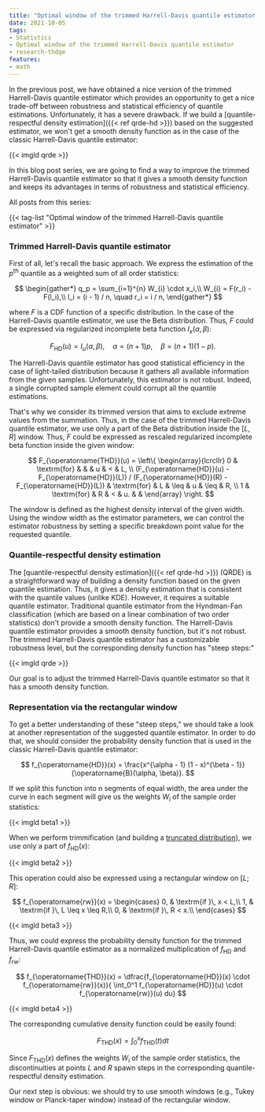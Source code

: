 ```yaml
---
title: "Optimal window of the trimmed Harrell-Davis quantile estimator, Part 1: Problems with the rectangular window"
date: 2021-10-05
tags:
- Statistics
- Optimal window of the trimmed Harrell-Davis quantile estimator
- research-thdqe
features:
- math
---
```


In the previous post, we have obtained a nice version of the trimmed Harrell-Davis quantile estimator
  which provides an opportunity to get a nice trade-off between robustness and statistical efficiency
  of quantile estimations.
Unfortunately, it has a severe drawback.
If we build a [quantile-respectful density estimation]({{< ref qrde-hd >}}) based on the suggested estimator,
  we won't get a smooth density function as in the case of the classic Harrell-Davis quantile estimator:

{{< imgld qrde >}}

In this blog post series, we are going to find a way to improve the trimmed Harrell-Davis quantile estimator
  so that it gives a smooth density function and keeps its advantages in terms of robustness and statistical efficiency.

<!--more-->

All posts from this series:

{{< tag-list "Optimal window of the trimmed Harrell-Davis quantile estimator" >}}

### Trimmed Harrell-Davis quantile estimator

First of all, let's recall the basic approach.
We express the estimation of the $p^\textrm{th}$ quantile as a weighted sum of all order statistics:

$$
\begin{gather*}
q_p = \sum_{i=1}^{n} W_{i} \cdot x_i,\\
W_{i} = F(r_i) - F(l_i),\\
l_i = (i - 1) / n, \quad r_i = i / n,
\end{gather*}
$$

where $F$ is a CDF function of a specific distribution.
In the case of the Harrell-Davis quantile estimator, we use the Beta distribution.
Thus, $F$ could be expressed via regularized incomplete beta function $I_x(\alpha, \beta)$:

$$
F_{\operatorname{HD}}(u) = I_u(\alpha, \beta), \quad \alpha = (n+1)p, \quad \beta = (n+1)(1 - p).
$$

The Harrell-Davis quantile estimator has good statistical efficiency in the case of light-tailed distribution
  because it gathers all available information from the given samples.
Unfortunately, this estimator is not robust.
Indeed, a single corrupted sample element could corrupt all the quantile estimations.

That's why we consider its trimmed version that aims to exclude extreme values from the summation.
Thus, in the case of the trimmed Harrell-Davis quantile estimator, we use only a part of the Beta distribution
  inside the $[L,\, R]$ window.
Thus, $F$ could be expressed as rescaled regularized incomplete beta function inside the given window:

$$
F_{\operatorname{THD}}(u) = \left\{
\begin{array}{lcrcllr}
0                      & \textrm{for} &       &      & u  & <    & L, \\
(F_{\operatorname{HD}}(u) - F_{\operatorname{HD}}(L)) / (F_{\operatorname{HD}}(R) - F_{\operatorname{HD}}(L)) & \textrm{for} & L     & \leq & u  & \leq & R, \\
1                      & \textrm{for} & R     & <    & u. &      &
\end{array}
\right.
$$

The window is defined as the highest density interval of the given width.
Using the window width as the estimator parameters, we can control the estimator robustness
  by setting a specific breakdown point value for the requested quantile.

### Quantile-respectful density estimation

The [quantile-respectful density estimation]({{< ref qrde-hd >}}) (QRDE) is a straightforward way of building
  a density function based on the given quantile estimation.
Thus, it gives a density estimation that is consistent with the quantile values (unlike KDE).
However, it requires a suitable quantile estimator.
Traditional quantile estimator from the Hyndman-Fan classification
  (which are based on a linear combination of two order statistics)
  don't provide a smooth density function.
The Harrell-Davis quantile estimator provides a smooth density function, but it's not robust.
The trimmed Harrell-Davis quantile estimator has a customizable robustness level,
  but the corresponding density function has "steep steps:"

{{< imgld qrde >}}

Our goal is to adjust the trimmed Harrell-Davis quantile estimator so that it has a smooth density function.

### Representation via the rectangular window

To get a better understanding of these "steep steps,"
  we should take a look at another representation of the suggested quantile estimator.
In order to do that, we should consider the probability density function that is used in the
  classic Harrell-Davis quantile estimator:

$$
f_{\operatorname{HD}}(x) = \frac{x^{\alpha - 1} (1 - x)^{\beta - 1}}{\operatorname{B}(\alpha, \beta)}.
$$

If we split this function into n segments of equal width,
  the area under the curve in each segment will give us the weights $W_i$ of the sample order statistics:

{{< imgld beta1 >}}

When we perform trimmification
  (and building a [truncated distribution](https://en.wikipedia.org/wiki/Truncated_distribution)),
  we use only a part of $f_{\operatorname{HD}}(x)$:

{{< imgld beta2 >}}

This operation could also be expressed using a rectangular window on $[L;R]$:

$$
f_{\operatorname{rw}}(x) = \begin{cases}
0, & \textrm{if }\, x < L,\\
1, & \textrm{if }\, L \leq x \leq R,\\
0, & \textrm{if }\, R < x.\\
\end{cases}
$$

{{< imgld beta3 >}}

Thus, we could express the probability density function for the trimmed Harrell-Davis quantile estimator
  as a normalized multiplication of $f_{\operatorname{HD}}$ and $f_{\operatorname{rw}}$:

$$
f_{\operatorname{THD}}(x) = \dfrac{f_{\operatorname{HD}}(x) \cdot f_{\operatorname{rw}}(x)}{
\int_0^1 f_{\operatorname{HD}}(u) \cdot f_{\operatorname{rw}}(u) du}
$$

{{< imgld beta4 >}}

The corresponding cumulative density function could be easily found:

$$
F_{\operatorname{THD}}(x) = \int_0^x f_{\operatorname{THD}}(t) dt
$$

Since $F_{\operatorname{THD}}(x)$ defines the weights $W_i$ of the sample order statistics,
  the discontinuities at points $L$ and $R$ spawn steps in the corresponding quantile-respectful density estimation.

Our next step is obvious: we should try to use smooth windows (e.g., Tukey window or Planck-taper window)
  instead of the rectangular window.